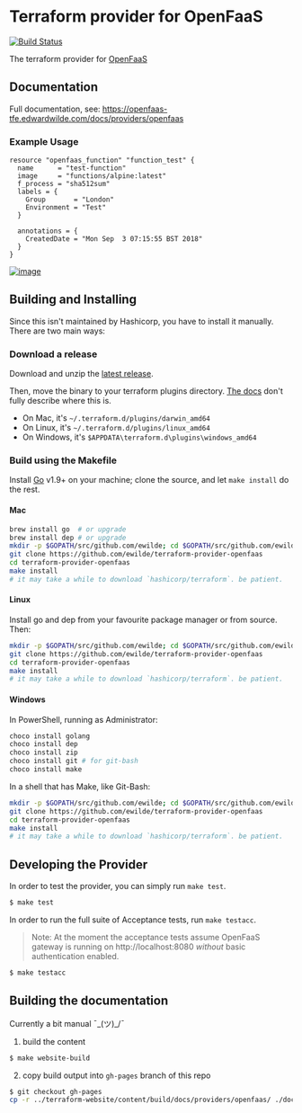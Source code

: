 # Terraform provider for OpenFaaS

[![Build Status](https://travis-ci.org/ewilde/terraform-provider-openfaas.svg?branch=master)](https://travis-ci.org/ewilde/terraform-provider-openfaas)

The terraform provider for [OpenFaaS](https://www.openfaas.com/)

## Documentation

Full documentation, see: https://openfaas-tfe.edwardwilde.com/docs/providers/openfaas

### Example Usage

```hcl
resource "openfaas_function" "function_test" {
  name      = "test-function"
  image     = "functions/alpine:latest"
  f_process = "sha512sum"
  labels = {
    Group       = "London"
    Environment = "Test"
  }

  annotations = {
    CreatedDate = "Mon Sep  3 07:15:55 BST 2018"
  }
}
```

[![image](https://user-images.githubusercontent.com/329397/45926773-920cbd80-bf1f-11e8-9b26-88dc5df0fc7e.png)](https://www.youtube.com/watch?v=sSctTy6YIlU&feature=youtu.be)

## Building and Installing

Since this isn't maintained by Hashicorp, you have to install it manually. There
are two main ways:

### Download a release

Download and unzip the [latest
release](https://github.com/ewilde/terraform-provider-openfaas/releases/latest).

Then, move the binary to your terraform plugins directory. [The
docs](https://www.terraform.io/docs/configuration/providers.html#third-party-plugins)
don't fully describe where this is.

* On Mac, it's `~/.terraform.d/plugins/darwin_amd64`
* On Linux, it's `~/.terraform.d/plugins/linux_amd64`
* On Windows, it's `$APPDATA\terraform.d\plugins\windows_amd64`

### Build using the Makefile

Install [Go](https://www.golang.org/) v1.9+ on your machine; clone the source,
and let `make install` do the rest.

#### Mac

```sh
brew install go  # or upgrade
brew install dep # or upgrade
mkdir -p $GOPATH/src/github.com/ewilde; cd $GOPATH/src/github.com/ewilde
git clone https://github.com/ewilde/terraform-provider-openfaas 
cd terraform-provider-openfaas
make install
# it may take a while to download `hashicorp/terraform`. be patient.
```

#### Linux

Install go and dep from your favourite package manager or from source. Then:

```sh
mkdir -p $GOPATH/src/github.com/ewilde; cd $GOPATH/src/github.com/ewilde
git clone https://github.com/ewilde/terraform-provider-openfaas 
cd terraform-provider-openfaas
make install
# it may take a while to download `hashicorp/terraform`. be patient.
```

#### Windows

In PowerShell, running as Administrator:

```powershell
choco install golang
choco install dep
choco install zip
choco install git # for git-bash
choco install make
```

In a shell that has Make, like Git-Bash:

```sh
mkdir -p $GOPATH/src/github.com/ewilde; cd $GOPATH/src/github.com/ewilde
git clone https://github.com/ewilde/terraform-provider-openfaas 
cd terraform-provider-openfaas
make install
# it may take a while to download `hashicorp/terraform`. be patient.
```


## Developing the Provider

In order to test the provider, you can simply run `make test`.

```sh
$ make test
```

In order to run the full suite of Acceptance tests, run `make testacc`.

> Note: At the moment the acceptance tests assume OpenFaaS gateway is running on http://localhost:8080 *without* 
basic authentication enabled.

```sh
$ make testacc
```

## Building the documentation
Currently a bit manual ¯\_(ツ)_/¯

1. build the content
```sh
$ make website-build
```

2. copy build output into `gh-pages` branch of this repo
```sh
$ git checkout gh-pages 
cp -r ../terraform-website/content/build/docs/providers/openfaas/ ./docs/providers/openfaas
```